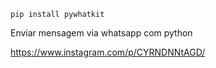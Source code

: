 <code>pip install pywhatkit</code>

Enviar mensagem via whatsapp com python


https://www.instagram.com/p/CYRNDNNtAGD/